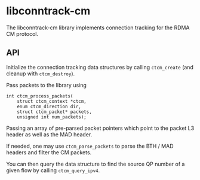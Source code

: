 # libconntrack-cm

The libconntrack-cm library implements connection tracking for the RDMA CM
protocol.

## API

Initialize the connection tracking data structures by calling `ctcm_create`
(and cleanup with `ctcm_destroy`).

Pass packets to the library using

    int ctcm_process_packets(
        struct ctcm_context *ctcm,
        enum ctcm_direction dir,
        struct ctcm_packet* packets,
        unsigned int num_packets);

Passing an array of pre-parsed packet pointers which point to the packet L3 
header as well as the MAD header.

If needed, one may use `ctcm_parse_packets` to parse the BTH / MAD headers
and filter the CM packets.

You can then query the data structure to find the source QP number of a given
flow by calling `ctcm_query_ipv4`.
